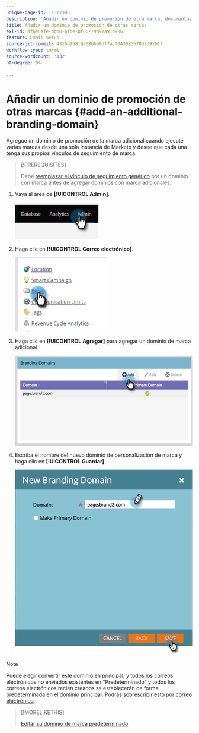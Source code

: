 ```yaml
---
unique-page-id: 11377395
description: 'Añadir un dominio de promoción de otra marca: documentos de Marketo, documentación del producto'
title: Añadir un dominio de promoción de otras marcas
exl-id: df6e5afe-dbb0-4fbe-bf06-79d92a91b986
feature: Email Setup
source-git-commit: 431bd258f9a68bbb9df7acf043085578d3d91b1f
workflow-type: tm+mt
source-wordcount: '132'
ht-degree: 0%

---
```


# Añadir un dominio de promoción de otras marcas {#add-an-additional-branding-domain}

Agregue un dominio de promoción de la marca adicional cuando ejecute varias marcas desde una sola instancia de Marketo y desee que cada una tenga sus propios vínculos de seguimiento de marca.

>[!PREREQUISITES]
>
>Debe [reemplazar el vínculo de seguimiento genérico](/help/marketo/product-docs/administration/email-setup/add-multiple-branding-domains/edit-your-default-branding-domain.md) por un dominio con marca antes de agregar dominios con marca adicionales.

1. Vaya al área de **[!UICONTROL Admin]**.

   ![](assets/add-an-additional-branding-domain-1.png)

1. Haga clic en **[!UICONTROL Correo electrónico]**.

   ![](assets/add-an-additional-branding-domain-2.png)

1. Haga clic en **[!UICONTROL Agregar]** para agregar un dominio de marca adicional.

   ![](assets/add-an-additional-branding-domain-3.png)

1. Escriba el nombre del nuevo dominio de personalización de marca y haga clic en **[!UICONTROL Guardar]**.

   ![](assets/add-an-additional-branding-domain-4.png)

>[!NOTE]
>
>Puede elegir convertir este dominio en principal, y todos los correos electrónicos no enviados existentes en &quot;Predeterminado&quot; y todos los correos electrónicos recién creados se establecerán de forma predeterminada en el dominio principal. Podrás [sobrescribir esto por correo electrónico](/help/marketo/product-docs/administration/email-setup/add-multiple-branding-domains/overwrite-primary-domain-for-emails.md).

>[!MORELIKETHIS]
>
>[Editar su dominio de marca predeterminado](/help/marketo/product-docs/administration/email-setup/add-multiple-branding-domains/edit-your-default-branding-domain.md)
